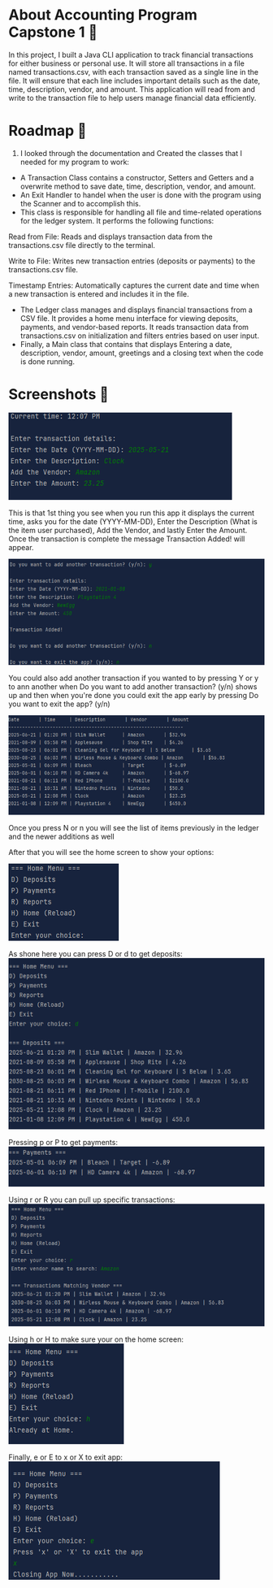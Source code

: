 # About Accounting Program Capstone 1 🧮
In this project, I built a Java CLI application to track financial transactions for either business or personal use.
It will store all transactions in a file named transactions.csv, with each transaction saved as a single line in the file. 
It will ensure that each line includes important details such as the date, time, description, vendor, and amount. 
This application will read from and write to the transaction file to help users manage financial data efficiently.

# Roadmap 🚧
1. I looked through the documentation and Created the classes that I needed for my program to work:
* A Transaction Class contains a constructor, Setters and Getters and a overwrite method to save date, time, description, vendor, and amount.
* An Exit Handler to handel when the user is done with the program using the Scanner and to accomplish this.
* This class is responsible for handling all file and time-related operations for the ledger system. It performs the following functions:

Read from File: Reads and displays transaction data from the transactions.csv file directly to the terminal.

Write to File: Writes new transaction entries (deposits or payments) to the transactions.csv file.

Timestamp Entries: Automatically captures the current date and time when a new transaction is entered and includes it in the file.

* The Ledger class manages and displays financial transactions from a CSV file. It provides a home menu interface for viewing deposits, payments, and vendor-based reports. It reads transaction data from transactions.csv on initialization and filters entries based on user input.
* Finally, a Main class that contains that displays Entering a date, description, vendor, amount, greetings and a closing text when the code is done running.

# Screenshots 📸
![StartScreen.png](Screenshots/StartScreen.png)

This is that 1st thing you see when you run this app it displays the current time, asks you for the date (YYYY-MM-DD), 
Enter the Description (What is the item user purchased), Add the Vendor, and lastly Enter the Amount. Once the transaction is complete the message Transaction Added! will appear.

![StartScreen2.png](Screenshots/StartScreen2.png)

You could also add another transaction if you wanted to by pressing Y or y to ann another when Do you want to add another transaction? (y/n) shows up and then when you're done you could exit the app early by pressing Do you want to exit the app? (y/n)

![Ledger Screen List.png](Screenshots/Ledger%20Screen%20List.png)

Once you press N or n you will see the list of items previously in the ledger and the newer additions as well

After that you will see the home screen to show your options:

![HomeScreen.png](Screenshots/HomeScreen.png)


As shone here you can press D or d to get deposits:
![Deposits .png](Screenshots/Deposits%20.png)

Pressing p or P to get payments:
![Payments.png](Screenshots/Payments.png)

Using r or R you can pull up specific transactions:
![Reports.png](Screenshots/Reports.png)

Using h or H to make sure your on the home screen:
![HomeReload.png](Screenshots/HomeReload.png)

Finally, e or E to x or X to exit app:
![Close.png](Screenshots/Close.png)
